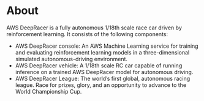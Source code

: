 # About

AWS DeepRacer is a fully autonomous 1/18th scale race car driven by reinforcement learning. It consists of the following components:

- AWS DeepRacer console: An AWS Machine Learning service for training and evaluating reinforcement learning models in a three-dimensional simulated autonomous-driving environment.
- AWS DeepRacer vehicle: A 1/18th scale RC car capable of running inference on a trained AWS DeepRacer model for autonomous driving.
- AWS DeepRacer League: The world’s first global, autonomous racing league. Race for prizes, glory, and an opportunity to advance to the World Championship Cup.
